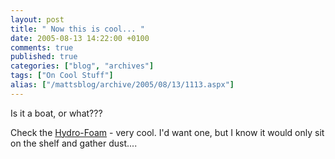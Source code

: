 ```yaml
---
layout: post
title: " Now this is cool... "
date: 2005-08-13 14:22:00 +0100
comments: true
published: true
categories: ["blog", "archives"]
tags: ["On Cool Stuff"]
alias: ["/mattsblog/archive/2005/08/13/1113.aspx"]
---
```

<!-- more -->

<P>Is it a boat, or what???</P>
 <P>Check the <A href="http://blog.danbartels.com/archive/2005/06/24/751.aspx">Hydro-Foam</A> - very cool. I'd want one, but I know it would only sit on the shelf and gather dust....</P>
